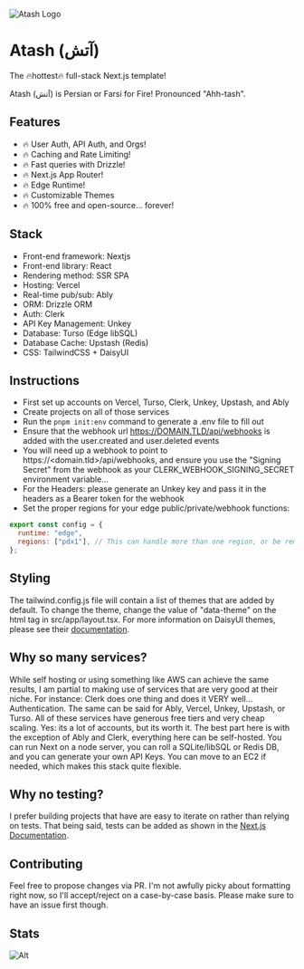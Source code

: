 ![Atash Logo](https://github.com/atridadl/Atash/assets/88056492/620d2d1a-1862-42ce-bbe3-75fb640abbf2)

# Atash (آتش)

The 🔥hottest🔥 full-stack Next.js template!

Atash (آتش) is Persian or Farsi for Fire! Pronounced "Ahh-tash".

## Features

- 🔥 User Auth, API Auth, and Orgs!
- 🔥 Caching and Rate Limiting!
- 🔥 Fast queries with Drizzle!
- 🔥 Next.js App Router!
- 🔥 Edge Runtime!
- 🔥 Customizable Themes
- 🔥 100% free and open-source... forever!

## Stack

- Front-end framework: Nextjs
- Front-end library: React
- Rendering method: SSR SPA
- Hosting: Vercel
- Real-time pub/sub: Ably
- ORM: Drizzle ORM
- Auth: Clerk
- API Key Management: Unkey
- Database: Turso (Edge libSQL)
- Database Cache: Upstash (Redis)
- CSS: TailwindCSS + DaisyUI

## Instructions

- First set up accounts on Vercel, Turso, Clerk, Unkey, Upstash, and Ably
- Create projects on all of those services
- Run the `pnpm init:env` command to generate a .env file to fill out
- Ensure that the webhook url https://DOMAIN.TLD/api/webhooks is added with the user.created and user.deleted events
- You will need up a webhook to point to https://<domain.tld>/api/webhooks, and ensure you use the "Signing Secret" from the webhook as your CLERK_WEBHOOK_SIGNING_SECRET environment variable...
- For the Headers: please generate an Unkey key and pass it in the headers as a Bearer token for the webhook
- Set the proper regions for your edge public/private/webhook functions:

```Javascript
export const config = {
  runtime: "edge",
  regions: ["pdx1"], // This can handle more than one region, or be removed for usage on all region!
};
```

## Styling

The tailwind.config.js file will contain a list of themes that are added by default. To change the theme, change the value of "data-theme" on the html tag in src/app/layout.tsx. For more information on DaisyUI themes, please see their [documentation](https://daisyui.com/docs/themes/).

## Why so many services?

While self hosting or using something like AWS can achieve the same results, I am partial to making use of services that are very good at their niche. For instance: Clerk does one thing and does it VERY well... Authentication. The same can be said for Ably, Vercel, Unkey, Upstash, or Turso. All of these services have generous free tiers and very cheap scaling. Yes: its a lot of accounts, but its worth it. The best part here is with the exception of Ably and Clerk, everything here can be self-hosted. You can run Next on a node server, you can roll a SQLite/libSQL or Redis DB, and you can generate your own API Keys. You can move to an EC2 if needed, which makes this stack quite flexible.

## Why no testing?

I prefer building projects that have are easy to iterate on rather than relying on tests. That being said, tests can be added as shown in the [Next.js Documentation](https://nextjs.org/docs/pages/building-your-application/optimizing/testing).

## Contributing

Feel free to propose changes via PR. I'm not awfully picky about formatting right now, so I'll accept/reject on a case-by-case basis. Please make sure to have an issue first though.

## Stats

![Alt](https://repobeats.axiom.co/api/embed/e124419e3b2f4136d522277d0af700f200dfeada.svg "Repobeats analytics image")
